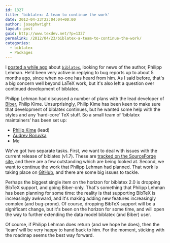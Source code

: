 ```yaml
---
id: 1327
title: 'biblatex: A team to continue the work'
date: 2012-04-23T22:04:04+00:00
author: josephwright
layout: post
guid: http://www.texdev.net/?p=1327
permalink: /2012/04/23/biblatex-a-team-to-continue-the-work/
categories:
  - biblatex
  - Packages
---
```

I [posted a while ago](/2012/04/03/biblatex-status/) about [`biblatex`](https://ctan.org/pkg/biblatex), looking for news of the author, Philipp Lehman. He'd been very active in replying to bug reports up to about 5 months ago, since when no-one has heard from him. As I said before, that's a big concern well beyond LaTeX work, but it's also left a question over continued development of biblatex.

Philipp Lehman had discussed a number of plans with the lead developer of [Biber](http://biblatex-biber.sourceforge.net/), Philip Kime. Unsurprisingly, Philip Kime has been keen to make sure that development of biblatex continues, but he wanted some help with the styles and any ‘hard-core’ TeX stuff. So a small team of ‘biblatex maintainers’ has been set up:

- [Philip Kime](https://tex.stackexchange.com/users/1657/plk) (lead)
- [Audrey Boruvka](https://tex.stackexchange.com/users/4483/audrey)
- Me

We've got two separate tasks. First, we want to deal with issues with the current release of biblatex (v1.7). These are [tracked on the SourceForge site](http://sourceforge.net/tracker/?group_id=244752&amp;atid=1126005), and there are a few outstanding which are being looked at. Second, we want to continue the work that Philipp Lehman had planned. That work is taking place on [GitHub](https://github.com/plk/biblatex/), and there are some big issues to tackle.

Perhaps the biggest single item on the horizon for biblatex 2.0 is dropping BibTeX support, and going Biber-only. That's something that Philipp Lehman has been planning for some time: the reality is that supporting BibTeX is increasingly awkward, and it's making adding new features increasingly complex (and bug-prone). Of course, dropping BibTeX support will be a significant change, but it's been on the horizon for some time, and will open the way to further extending the data model biblatex (and Biber) user.

Of course, if Philipp Lehman does return (and we hope he does), then the ‘team’ will be very happy to hand back to him. For the moment, sticking with the roadmap seems the best way forward.
